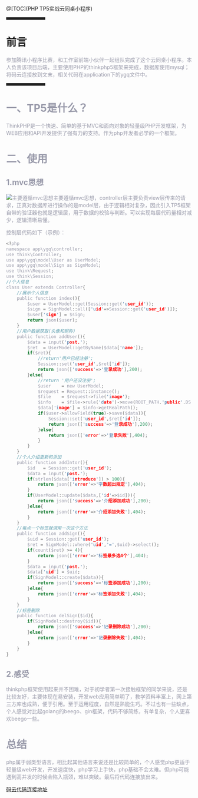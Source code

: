 


@[TOC](PHP TP5实战云同桌小程序)


<hr style=" border:solid; width:100px; height:1px;" color=#000000 size=1">

# 前言

<font color=#999AAA >参加腾讯小程序比赛，和工作室前端小伙伴一起组队完成了这个云同桌小程序。本人负责该项目后端，主要使用PHP的thinkphp5框架来完成，数据库使用mysql；将码云连接放到文末，相关代码在application下的ygq文件中。</font>

<hr style=" border:solid; width:100px; height:1px;" color=#000000 size=1">

<font color=#999AAA >

# 一、TP5是什么？


<font color=#999AAA >ThinkPHP是一个快速、简单的基于MVC和面向对象的轻量级PHP开发框架，为WEB应用和API开发提供了强有力的支持。作为php开发者必学的一个框架。





# 二、使用
## 1.mvc思想
![主要遵循mvc思想](https://img-blog.csdnimg.cn/20210307224833529.png?x-oss-process=image/watermark,type_ZmFuZ3poZW5naGVpdGk,shadow_10,text_aHR0cHM6Ly9ibG9nLmNzZG4ubmV0L3dlaXhpbl80NTE2NjUxMQ==,size_16,color_FFFFFF,t_70#pic_center)主要遵循mvc思想，controller层主要负责view层传来的请求，正真对数据库进行操作的是model层，由于逻辑相对复杂，因此引入TP5框架自带的验证器也就是逻辑层，用于数据的校验与判断。可以实现每层代码量相对减少，逻辑清晰易懂。



<font color=#999AAA >控制层代码如下（示例）：



```c
<?php
namespace app\ygq\controller;
use think\Controller;
use app\ygq\model\User as UserModel;
use app\ygq\model\Sign as SignModel;
use think\Request;
use think\Session;
//个人信息
class User extends Controller{
	//展示个人信息
	public function index(){
		$user = UserModel::get(Session::get('user_id'));
		$sign = SignModel::all(['uid'=>Session::get('user_id')]);
		$user['sign'] = $sign;
		return json($user);
	}
	//用户数据获取(头像和昵称)
	public function addUser(){
		$data = input('post.');
		$ret  = UserModel::getByName($data['name']);
		if($ret){
			//return'用户已经注册';
			Session::set('user_id',$ret['id']);
			return json(['success'=>'登录成功'],200);
		}else{
			//return '用户还没注册';
			$user    = new UserModel;
			$request = Request::instance();
			$file    = $request->file('image');
			$info    = $file->rule('date')->move(ROOT_PATH.'public'.DS.'uploads');
			$data['image'] = $info->getRealPath();
			if($user->allowField(true)->save($data)){
				Session::set('user_id',$ret['id']);
            	return json(['success'=>'登录成功'],200);
        	}else{
            	return json(['error'=>'登录失败'],404);
        	}
		}
	}
	//个人介绍更新和添加
	public function addIntor(){
		$id   = Session::get('user_id');
        $data = input('post.');
		if(strlen($data['introduce']) > 100){
			return json(['error'=>'字数超出规定'],404);
		}
        if(UserModel::update($data,['id'=>$id])){
            return json(['success'=>'介绍添加成功'],200);
        }else{
            return json(['error'=>'介绍添加失败'],404);
        }
	}
	//每点一个标签就调用一次这个方法
	public function addSign(){
		$uid = Session::get('user_id');
		$ret = SignModel::where('uid','=',$uid)->select();
		if(count($ret) >= 4){
			return json(['error'=>'标签最多选4个'],404);
		}
        $data = input('post.');
        $data['uid'] = $uid;
        if(SignModel::create($data)){
            return json(['success'=>'标签添加成功'],200);
        }else{
            return json(['error'=>'标签添加失败'],404);
        }
	}
	//标签删除
	public function delSign($id){
        if(SignModel::destroy($id)){
            return json(['success'=>'记录删除成功'],200);
        }else{
            return json(['error'=>'记录删除失败'],404);
        }
	}
}
```

## 2.感受
thinkphp框架使用起来并不困难，对于初学者第一次接触框架的同学来说，还是比较友好，主要体现在易安装，开发web应用简单明了，教学资料丰富上，网上第三方库也成熟，便于引用。至于运用程度，自然是熟能生巧。不过也有一些缺点，个人感觉对比起golang的beego、gin框架，代码不够简练，有单复杂，个人更喜欢beego一些。

# 总结
<font color=#999AAA >php属于弱类型语言，相比起其他语言来说还是比较简单的，个人感觉php更适于轻量级web开发，开发速度快，php学习上手快，php基础不会太难。但php可能遇到高并发的时候会陷入瓶颈，难以突破。最后将代码连接放出来。

[码云代码连接地址](https://gitee.com/ygqzmal/php)